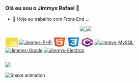 ### Olá eu sou o Jimmys Rafael 👋

- 🔭 Hoje eu trabalho com Front-End ...

<div align="center">
  <a href="https://github.com/jimmysrafael">
  <img height="180em" src="https://github-readme-stats.vercel.app/api?username=jimmysrafael&show_icons=true&theme=dark&include_all_commits=true&count_private=true"/>
  <img height="180em" src="https://github-readme-stats.vercel.app/api/top-langs/?username=jimmysrafael&layout=compact&langs_count=7&theme=dark"/>
</div>

</div>
<div style="display: inline_block"><br>
  <img align="center" alt="Jimmys-JS" height="30" width="40" src="https://raw.githubusercontent.com/devicons/devicon/master/icons/javascript/javascript-plain.svg">
  <img align="center" alt="Jimmys-PHP" height="30" width="40" src="https://cdn.jsdelivr.net/gh/devicons/devicon/icons/php/php-original.svg">
  <img align="center" alt="Jimmys-HTML" height="30" width="40" src="https://raw.githubusercontent.com/devicons/devicon/master/icons/html5/html5-original.svg">
  <img align="center" alt="Jimmys-CSS" height="30" width="40" src="https://raw.githubusercontent.com/devicons/devicon/master/icons/css3/css3-original.svg">
  <img align="center" alt="Jimmys-Csharp" height="30" width="40" src="https://raw.githubusercontent.com/devicons/devicon/master/icons/csharp/csharp-original.svg">
  <img align="center" alt="Jimmys-MySQL" src="https://cdn.jsdelivr.net/gh/devicons/devicon/icons/mysql/mysql-original-wordmark.svg" />
  <img align="center" alt="Jimmys-Oracle" src="https://cdn.jsdelivr.net/gh/devicons/devicon/icons/oracle/oracle-original.svg" />
  <img align="center" alt="Jimmys-Electron" height="30" width="40" src="https://cdn.jsdelivr.net/gh/devicons/devicon/icons/electron/electron-original.svg" />

</div>

##

<div> 
  <a href="https://www.linkedin.com/in/jimmysrafael" target="_blank"><img src="https://img.shields.io/badge/-LinkedIn-%230077B5?style=for-the-badge&logo=linkedin&logoColor=white" target="_blank"></a> 
 
  ![Snake animation](https://github.com/jimmysrafael/jimmysrafael/blob/output/github-contribution-grid-snake.svg)
 
</div>
